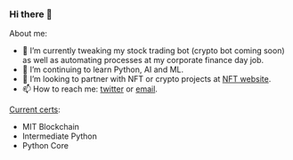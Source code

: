 ### Hi there 👋


<!--
**aamabile001/aamabile001** is a ✨ _special_ ✨ repository because its `README.md` (this file) appears on your GitHub profile.
-->

About me:

- 🔭 I’m currently tweaking my stock trading bot (crypto bot coming soon) as well as automating processes at my corporate finance day job.
- 🌱 I’m continuing to learn Python, AI and ML.
- 👯 I’m looking to partner with NFT or crypto projects at [NFT website](zombieape.com).
- 📫 How to reach me: [twitter](twitter.com/hollaattonytone) or [email](mailto:aamabile001@gmail.com).


[Current certs](http://amabilemedia.com/my-certifications/):
- MIT Blockchain
- Intermediate Python
- Python Core

